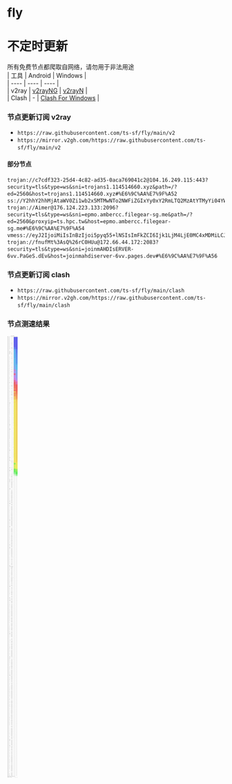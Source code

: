 # fly
# 不定时更新
所有免费节点都爬取自网络，请勿用于非法用途  
|  工具  | Android  | Windows  |  
|  ----  | ----   | ----  |  
| v2ray  | [v2rayNG](https://github.com/2dust/v2rayNG/releases) | [v2rayN](https://github.com/2dust/v2rayN/releases) |  
| Clash  | - | [Clash For Windows](https://github.com/2dust/clashN/releases) | 
  
### 节点更新订阅  v2ray
- `https://raw.githubusercontent.com/ts-sf/fly/main/v2`  
- `https://mirror.v2gh.com/https://raw.githubusercontent.com/ts-sf/fly/main/v2`  

#### 部分节点  
``` 
trojan://c7cdf323-25d4-4c82-ad35-0aca769041c2@104.16.249.115:443?security=tls&type=ws&sni=trojans1.114514660.xyz&path=/?ed=2560&host=trojans1.114514660.xyz#%E6%9C%AA%E7%9F%A52
ss://Y2hhY2hhMjAtaWV0Zi1wb2x5MTMwNTo2NWFiZGIxYy0xY2RmLTQ2MzAtYTMyYi04YWU1NjZiNDhjMDA=@5.187.51.212:40030#%E6%9C%AA%E7%9F%A53
trojan://Aimer@176.124.223.133:2096?security=tls&type=ws&sni=epmo.ambercc.filegear-sg.me&path=/?ed=2560&proxyip=ts.hpc.tw&host=epmo.ambercc.filegear-sg.me#%E6%9C%AA%E7%9F%A54
vmess://eyJ2IjoiMiIsInBzIjoi5pyq55+lNSIsImFkZCI6Ijk1LjM4LjE0MC4xMDMiLCJwb3J0IjoiMTAxNjUiLCJpZCI6IjFiZjZhMjljLTRmMGMtNGQ0Yy04OTZjLWIzYjc3MGQ5NGU4MiIsImFpZCI6IjAiLCJzY3kiOiJhdXRvIiwibmV0IjoidGNwIiwidHlwZSI6Imh0dHAiLCJob3N0IjoidXB0dnMuY29tIiwicGF0aCI6Ii8iLCJ0bHMiOiIiLCJzbmkiOiIiLCJ0ZXN0X25hbWUiOiI1In0=
trojan://fnufMt%3AsQ%26rC0HUu@172.66.44.172:2083?security=tls&type=ws&sni=joinmAHDIsERVER-6vv.PaGeS.dEv&host=joinmahdiserver-6vv.pages.dev#%E6%9C%AA%E7%9F%A56
```
### 节点更新订阅  clash
- `https://raw.githubusercontent.com/ts-sf/fly/main/clash`  
- `https://mirror.v2gh.com/https://raw.githubusercontent.com/ts-sf/fly/main/clash`  

### 节点测速结果
![image](traffic.png)
